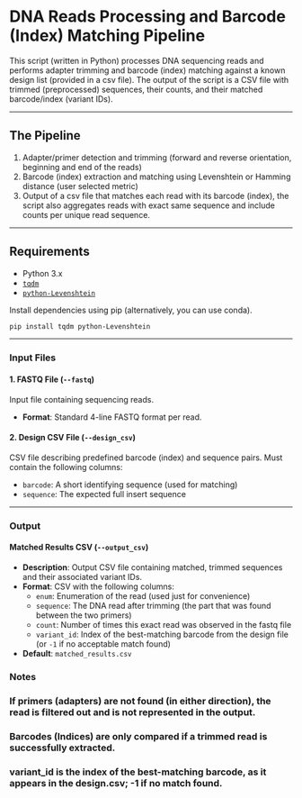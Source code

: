 # DNA Reads Processing and Barcode (Index) Matching Pipeline

This script (written in Python) processes DNA sequencing reads and performs adapter trimming and barcode (index) matching against a known design list (provided in a csv file). 
The output of the script is a CSV file with trimmed (preprocessed) sequences, their counts, and their matched barcode/index (variant IDs).

---

## The Pipeline
1. Adapter/primer detection and trimming (forward and reverse orientation, beginning and end of the reads)
2. Barcode (index) extraction and matching using Levenshtein or Hamming distance (user selected metric)
3. Output of a csv file that matches each read with its barcode (index), the script also aggregates reads with exact same sequence and include counts per unique read sequence.  

---

## Requirements

- Python 3.x
- [`tqdm`](https://pypi.org/project/tqdm/)
- [`python-Levenshtein`](https://pypi.org/project/python-Levenshtein/)

Install dependencies using pip (alternatively, you can use conda). 

```bash
pip install tqdm python-Levenshtein
```

---

### Input Files

#### 1. FASTQ File (`--fastq`)
Input file containing sequencing reads.
- **Format**: Standard 4-line FASTQ format per read.


#### 2. Design CSV File (`--design_csv`)
CSV file describing predefined barcode (index) and sequence pairs.
Must contain the following columns:
  - `barcode`: A short identifying sequence (used for matching)
  - `sequence`: The expected full insert sequence


---

### Output 

#### Matched Results CSV (`--output_csv`)
- **Description**: Output CSV file containing matched, trimmed sequences and their associated variant IDs.
- **Format**: CSV with the following columns:
  - `enum`: Enumeration of the read (used just for convenience)
  - `sequence`: The  DNA read  after trimming (the part that was found between the two primers)
  - `count`: Number of times this exact read was observed in the fastq file
  - `variant_id`: Index of the best-matching barcode from the design file (or `-1` if no acceptable match found)
- **Default**: `matched_results.csv`



### Notes
### If primers (adapters) are not found (in either direction), the read is filtered out and is not represented in the output.

### Barcodes (Indices) are only compared if a trimmed read is successfully extracted.

### variant_id is the index of the best-matching barcode, as it appears in the design.csv; -1 if no match found.




